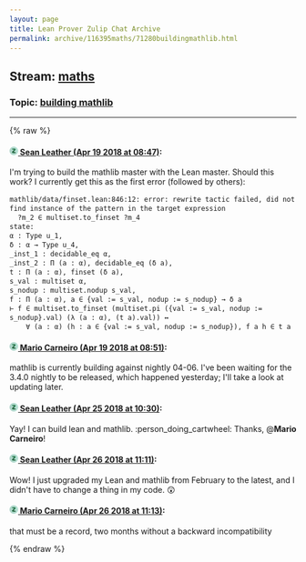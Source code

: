 ```yaml
---
layout: page
title: Lean Prover Zulip Chat Archive 
permalink: archive/116395maths/71280buildingmathlib.html
---
```


## Stream: [maths](index.html)
### Topic: [building mathlib](71280buildingmathlib.html)

---


{% raw %}
#### [![Click to go to Zulip](../../assets/img/zulip2.png) Sean Leather (Apr 19 2018 at 08:47)](https://leanprover.zulipchat.com/#narrow/stream/116395-maths/topic/building%20mathlib/near/125292006):
I'm trying to build the mathlib master with the Lean master. Should this work? I currently get this as the first error (followed by others):

```lean
mathlib/data/finset.lean:846:12: error: rewrite tactic failed, did not find instance of the pattern in the target expression
  ?m_2 ∈ multiset.to_finset ?m_4
state:
α : Type u_1,
δ : α → Type u_4,
_inst_1 : decidable_eq α,
_inst_2 : Π (a : α), decidable_eq (δ a),
t : Π (a : α), finset (δ a),
s_val : multiset α,
s_nodup : multiset.nodup s_val,
f : Π (a : α), a ∈ {val := s_val, nodup := s_nodup} → δ a
⊢ f ∈ multiset.to_finset (multiset.pi ({val := s_val, nodup := s_nodup}.val) (λ (a : α), (t a).val)) ↔
    ∀ (a : α) (h : a ∈ {val := s_val, nodup := s_nodup}), f a h ∈ t a
```

#### [![Click to go to Zulip](../../assets/img/zulip2.png) Mario Carneiro (Apr 19 2018 at 08:51)](https://leanprover.zulipchat.com/#narrow/stream/116395-maths/topic/building%20mathlib/near/125292113):
mathlib is currently building against nightly 04-06. I've been waiting for the 3.4.0 nightly to be released, which happened yesterday; I'll take a look at updating later.

#### [![Click to go to Zulip](../../assets/img/zulip2.png) Sean Leather (Apr 25 2018 at 10:30)](https://leanprover.zulipchat.com/#narrow/stream/116395-maths/topic/building%20mathlib/near/125662029):
Yay! I can build lean and mathlib. :person_doing_cartwheel: Thanks, @**Mario Carneiro**!

#### [![Click to go to Zulip](../../assets/img/zulip2.png) Sean Leather (Apr 26 2018 at 11:11)](https://leanprover.zulipchat.com/#narrow/stream/116395-maths/topic/building%20mathlib/near/125714983):
Wow! I just upgraded my Lean and mathlib from February to the latest, and I didn't have to change a thing in my code. :astonished:

#### [![Click to go to Zulip](../../assets/img/zulip2.png) Mario Carneiro (Apr 26 2018 at 11:13)](https://leanprover.zulipchat.com/#narrow/stream/116395-maths/topic/building%20mathlib/near/125715047):
that must be a record, two months without a backward incompatibility


{% endraw %}
